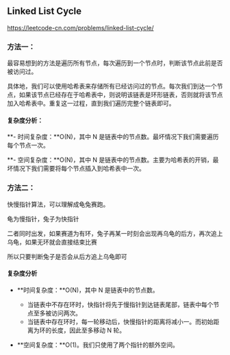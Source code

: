 ## Linked List Cycle

https://leetcode-cn.com/problems/linked-list-cycle/



### 方法一：

最容易想到的方法是遍历所有节点，每次遍历到一个节点时，判断该节点此前是否被访问过。

具体地，我们可以使用哈希表来存储所有已经访问过的节点。每次我们到达一个节点，如果该节点已经存在于哈希表中，则说明该链表是环形链表，否则就将该节点加入哈希表中。重复这一过程，直到我们遍历完整个链表即可。

#### 复杂度分析：

**- 时间复杂度：**O(N)，其中 N 是链表中的节点数。最坏情况下我们需要遍历每个节点一次。

**- 空间复杂度：**O(N)，其中 N 是链表中的节点数。主要为哈希表的开销，最坏情况下我们需要将每个节点插入到哈希表中一次。



### 方法二：

快慢指针算法，可以理解成龟兔赛跑。

龟为慢指针，兔子为快指针

二者同时出发，如果赛道为有环，兔子再某一时刻会出现再乌龟的后方，再次追上乌龟，如果无环就会直接结束比赛

所以只要判断兔子是否会从后方追上乌龟即可

#### 复杂度分析

- **时间复杂度：**O(N)，其中 N 是链表中的节点数。
  - 当链表中不存在环时，快指针将先于慢指针到达链表尾部，链表中每个节点至多被访问两次。
  - 当链表中存在环时，每一轮移动后，快慢指针的距离将减小一。而初始距离为环的长度，因此至多移动 N 轮。

- **空间复杂度：**O(1)。我们只使用了两个指针的额外空间。

